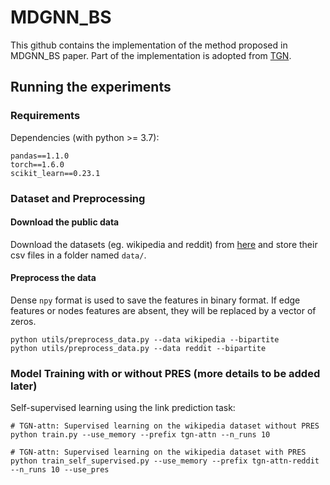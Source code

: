 # MDGNN_BS
This github contains the implementation of the method proposed in MDGNN_BS paper. Part of the implementation is adopted from [TGN](https://github.com/twitter-research/tgn).



## Running the experiments

### Requirements

Dependencies (with python >= 3.7):

```{bash}
pandas==1.1.0
torch==1.6.0
scikit_learn==0.23.1
```

### Dataset and Preprocessing

#### Download the public data
Download the datasets (eg. wikipedia and reddit) from
[here](http://snap.stanford.edu/jodie/) and store their csv files in a folder named
```data/```.

#### Preprocess the data
Dense `npy` format is used to save the features in binary format. If edge features or nodes 
features are absent, they will be replaced by a vector of zeros. 
```{bash}
python utils/preprocess_data.py --data wikipedia --bipartite
python utils/preprocess_data.py --data reddit --bipartite
```



### Model Training with or without PRES (more details to be added later)

Self-supervised learning using the link prediction task:
```{bash}
# TGN-attn: Supervised learning on the wikipedia dataset without PRES
python train.py --use_memory --prefix tgn-attn --n_runs 10

# TGN-attn: Supervised learning on the wikipedia dataset with PRES
python train_self_supervised.py --use_memory --prefix tgn-attn-reddit --n_runs 10 --use_pres
```
